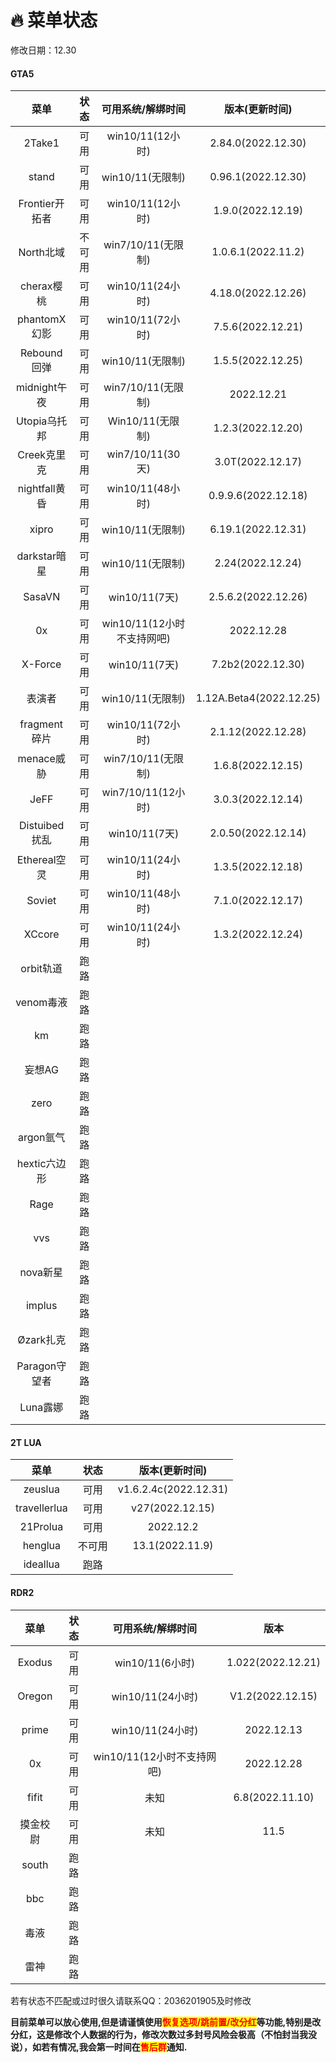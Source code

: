 # 🔥 菜单状态

修改日期：12.30

<!-- tabs:start -->

#### **GTA5**

|     菜单    | 状态 |  可用系统/解绑时间 |  版本(更新时间)    |
| :---------: |:---:|:-----------------:|:-----------------: |
|    2Take1   |  可用|  win10/11(12小时)|  2.84.0(2022.12.30) |
|     stand   |  可用|   win10/11(无限制)|  0.96.1(2022.12.30) |
|Frontier开拓者|  可用|  win10/11(12小时)|  1.9.0(2022.12.19)  |
|  North北域   |不可用|win7/10/11(无限制)|  1.0.6.1(2022.11.2)  |
|  cherax樱桃  |可用|  win10/11(24小时)|  4.18.0(2022.12.26)  |
| phantomX幻影 |可用|  win10/11(72小时)|  7.5.6(2022.12.21) |
|  Rebound回弹 | 可用|   win10/11(无限制)|  1.5.5(2022.12.25)  |
| midnight午夜 | 可用| win7/10/11(无限制)|      2022.12.21     |
| Utopia乌托邦 | 可用|   Win10/11(无限制)| 1.2.3(2022.12.20) |
|  Creek克里克 | 可用|  win7/10/11(30天)|3.0T(2022.12.17)|
|nightfall黄昏 | 可用|   win10/11(48小时)| 0.9.9.6(2022.12.18) |
|    xipro    | 可用|    win10/11(无限制)|   6.19.1(2022.12.31)  |
|darkstar暗星 | 可用|    win10/11(无限制)|   2.24(2022.12.24)  |
|  SasaVN     | 可用|     win10/11(7天) |  2.5.6.2(2022.12.26) |
|    0x       | 可用|win10/11(12小时不支持网吧)|  2022.12.28    |
|  X-Force    | 可用|     win10/11(7天) |   7.2b2(2022.12.30)  |
|    表演者   | 可用|   win10/11(无限制)|1.12A.Beta4(2022.12.25)|
|fragment碎片 | 可用| win10/11(72小时)   |  2.1.12(2022.12.28)  |
|  menace威胁 | 可用|win7/10/11(无限制)  |  1.6.8(2022.12.15)  |
|     JeFF   |  可用|win7/10/11(12小时) |  3.0.3(2022.12.14)  |
|Distuibed扰乱| 可用|  win10/11(7天)    |  2.0.50(2022.12.14) |
|Ethereal空灵 | 可用|win10/11(24小时)   |  1.3.5(2022.12.18) |
|   Soviet    | 可用| win10/11(48小时)  |  7.1.0(2022.12.17)  |
|   XCcore    |可用|win10/11(24小时)  |   1.3.2(2022.12.24)  |
|  orbit轨道  |  跑路|||
|  venom毒液  |  跑路|||
|    km      |  跑路|||
|   妄想AG    | 跑路|||
|   zero     |  跑路|||
| argon氩气  |  跑路|||
|hextic六边形 |  跑路|||
|   Rage     |  跑路|||
|    vvs     |  跑路|||
| nova新星   |  跑路|||
|  implus    |  跑路|||
| Øzark扎克  |  跑路|||
|Paragon守望者|  跑路|||
|  Luna露娜  |  跑路|||

#### **2T LUA**


|     菜单    | 状态  |  版本(更新时间)    |
| :---------: |:---:|:-----------------: |
|    zeuslua  |  可用|v1.6.2.4c(2022.12.31)|
| travellerlua|  可用|   v27(2022.12.15)   |
|   21Prolua  |  可用|      2022.12.2     |
|    henglua  |  不可用|  13.1(2022.11.9)  |
|   ideallua  |  跑路|                    |

#### **RDR2**

|  菜单 |状态|可用系统/解绑时间|        版本      |
| :----:|:-:|:--------------:| :--------------: |
| Exodus|可用|win10/11(6小时)| 1.022(2022.12.21) |
|Oregon |可用|win10/11(24小时)|V1.2(2022.12.15)|
| prime |可用|win10/11(24小时)|    2022.12.13    |
|  0x   |可用|win10/11(12小时不支持网吧)|2022.12.28|
| fifit |可用|          未知  |   6.8(2022.11.10) |
|摸金校尉|可用|          未知  |       11.5       |
|  south | 跑路 |||
|   bbc  | 跑路 |||
|   毒液  |跑路 |||
|   雷神  |跑路 |||

<!-- tabs:end -->

若有状态不匹配或过时很久请联系QQ：2036201905及时修改

**目前菜单可以放心使用,但是请谨慎使用**<mark style="color:red;">**恢复选项/跳前置/改分红**</mark>**等功能,特别是改分红，这是修改个人数据的行为，修改次数过多封号风险会极高（不怕封当我没说），如若有情况,我会第一时间在**<mark style="color:red;">**售后群**</mark>**通知.**
